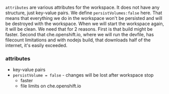 `attributes` are various attributes for the workspace. It does not have any structure, just key-value pairs.
We define `persistVolumes:false` here. That means that everything we do in the workspace won't be persisted and will be destroyed with the workspace. When we will start the workspace again, it will be clean. We need that for 2 reasons. First is that build might be faster. Second that che.openshift.io, where we will run the devfile, has filecount limitations and with nodejs build, that downloads half of the internet, it's easily exceeded.


### attributes
  - key-value pairs
  - `persistVolume = false` - changes will be lost after workspace stop
    - faster
    - file limits on che.openshift.io
